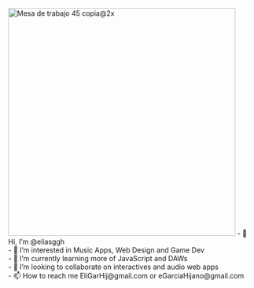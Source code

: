 
<img width="462" alt="Mesa de trabajo 45 copia@2x" src="https://user-images.githubusercontent.com/58069639/161637968-64332c9e-594c-43f0-ab99-fef8c9d71288.png">
- 👋 Hi, I’m @eliasggh <br />
- 👀 I’m interested in Music Apps, Web Design and Game Dev <br />
- 🌱 I’m currently learning more of JavaScript and DAWs <br />
- 💞️ I’m looking to collaborate on interactives and audio web apps <br />
- 📫 How to reach me EliGarHij@gmail.com or eGarciaHijano@gmail.com

<!---
eliasggh/eliasggh is a ✨ special ✨ repository because its `README.md` (this file) appears on your GitHub profile.
You can click the Preview link to take a look at your changes.
--->
